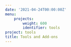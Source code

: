 ```yaml
---
date: '2021-04-24T00:00:00Z'
menu:
    projects:
        weight: 600
        identifier: tools
project: tools
title: Tools and Add-ons
---
```

